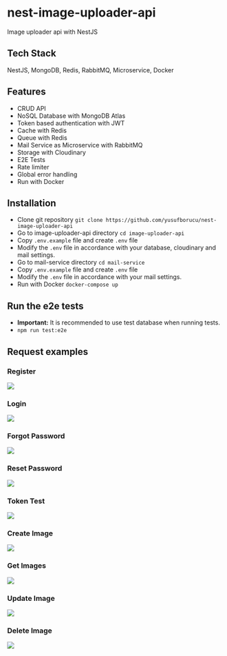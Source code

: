 # nest-image-uploader-api

Image uploader api with NestJS

## Tech Stack
NestJS, MongoDB, Redis, RabbitMQ, Microservice, Docker

## Features
- CRUD API
- NoSQL Database with MongoDB Atlas
- Token based authentication with JWT
- Cache with Redis
- Queue with Redis
- Mail Service as Microservice with RabbitMQ
- Storage with Cloudinary
- E2E Tests
- Rate limiter
- Global error handling
- Run with Docker

## Installation

- Clone git repository `git clone https://github.com/yusufborucu/nest-image-uploader-api`
- Go to image-uploader-api directory `cd image-uploader-api`
- Copy `.env.example` file and create `.env` file
- Modify the `.env` file in accordance with your database, cloudinary and mail settings.
- Go to mail-service directory `cd mail-service`
- Copy `.env.example` file and create `.env` file
- Modify the `.env` file in accordance with your mail settings.
- Run with Docker `docker-compose up`

## Run the e2e tests
- **Important:** It is recommended to use test database when running tests.
- `npm run test:e2e`

## Request examples

### Register

![](postman-images/register.png)

### Login

![](postman-images/login.png)

### Forgot Password

![](postman-images/forgot_password.png)

### Reset Password

![](postman-images/reset_password.png)

### Token Test

![](postman-images/token_test.png)

### Create Image

![](postman-images/create_image.png)

### Get Images

![](postman-images/get_images.png)

### Update Image

![](postman-images/update_image.png)

### Delete Image

![](postman-images/delete_image.png)